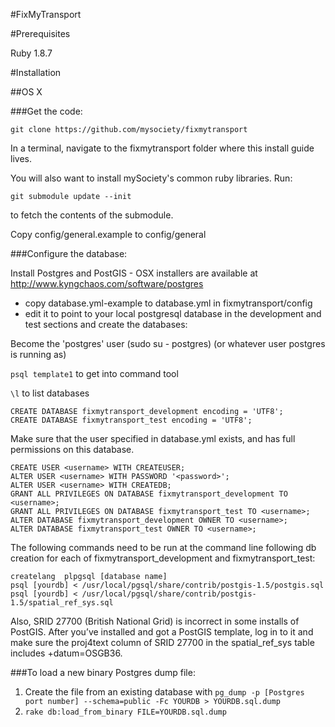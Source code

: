 #FixMyTransport

#Prerequisites

Ruby 1.8.7

#Installation


##OS X


###Get the code:

    git clone https://github.com/mysociety/fixmytransport

In a terminal, navigate to the fixmytransport folder where this
install guide lives.

You will also want to install mySociety's common ruby libraries. Run:

    git submodule update --init

to fetch the contents of the submodule.

Copy config/general.example to config/general

###Configure the database:

Install Postgres and PostGIS - OSX installers are available at
http://www.kyngchaos.com/software/postgres

* copy database.yml-example to database.yml in fixmytransport/config
* edit it to point to your local postgresql database in the development
  and test sections and create the databases:

Become the 'postgres' user (sudo su - postgres) (or whatever user postgres is running as)

```psql template1``` to get into command tool

```\l``` to list databases

    CREATE DATABASE fixmytransport_development encoding = 'UTF8';
    CREATE DATABASE fixmytransport_test encoding = 'UTF8';

Make sure that the user specified in database.yml exists, and has full
permissions on this database.

    CREATE USER <username> WITH CREATEUSER;
    ALTER USER <username> WITH PASSWORD '<password>';
    ALTER USER <username> WITH CREATEDB;
    GRANT ALL PRIVILEGES ON DATABASE fixmytransport_development TO <username>;
    GRANT ALL PRIVILEGES ON DATABASE fixmytransport_test TO <username>;    	
    ALTER DATABASE fixmytransport_development OWNER TO <username>;
    ALTER DATABASE fixmytransport_test OWNER TO <username>;


The following commands need to be run at the command line following db creation for each of fixmytransport_development and fixmytransport_test:

    createlang  plpgsql [database name]
    psql [yourdb] < /usr/local/pgsql/share/contrib/postgis-1.5/postgis.sql
    psql [yourdb] < /usr/local/pgsql/share/contrib/postgis-1.5/spatial_ref_sys.sql

Also, SRID 27700 (British National Grid) is incorrect in some installs of PostGIS. After you’ve installed and got a PostGIS template, log in to it and make sure the proj4text column of SRID 27700 in the spatial_ref_sys table includes +datum=OSGB36.

###To load a new binary Postgres dump file:

1. Create the file from an existing database with ```pg_dump -p [Postgres port number] --schema=public -Fc YOURDB > YOURDB.sql.dump```
2. ```rake db:load_from_binary FILE=YOURDB.sql.dump```